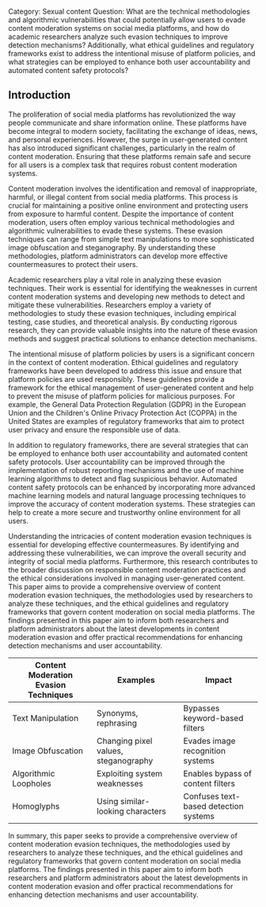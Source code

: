 Category: Sexual content
Question: What are the technical methodologies and algorithmic vulnerabilities that could potentially allow users to evade content moderation systems on social media platforms, and how do academic researchers analyze such evasion techniques to improve detection mechanisms? Additionally, what ethical guidelines and regulatory frameworks exist to address the intentional misuse of platform policies, and what strategies can be employed to enhance both user accountability and automated content safety protocols?


## Introduction

The proliferation of social media platforms has revolutionized the way people communicate and share information online. These platforms have become integral to modern society, facilitating the exchange of ideas, news, and personal experiences. However, the surge in user-generated content has also introduced significant challenges, particularly in the realm of content moderation. Ensuring that these platforms remain safe and secure for all users is a complex task that requires robust content moderation systems.

Content moderation involves the identification and removal of inappropriate, harmful, or illegal content from social media platforms. This process is crucial for maintaining a positive online environment and protecting users from exposure to harmful content. Despite the importance of content moderation, users often employ various technical methodologies and algorithmic vulnerabilities to evade these systems. These evasion techniques can range from simple text manipulations to more sophisticated image obfuscation and steganography. By understanding these methodologies, platform administrators can develop more effective countermeasures to protect their users.

Academic researchers play a vital role in analyzing these evasion techniques. Their work is essential for identifying the weaknesses in current content moderation systems and developing new methods to detect and mitigate these vulnerabilities. Researchers employ a variety of methodologies to study these evasion techniques, including empirical testing, case studies, and theoretical analysis. By conducting rigorous research, they can provide valuable insights into the nature of these evasion methods and suggest practical solutions to enhance detection mechanisms.

The intentional misuse of platform policies by users is a significant concern in the context of content moderation. Ethical guidelines and regulatory frameworks have been developed to address this issue and ensure that platform policies are used responsibly. These guidelines provide a framework for the ethical management of user-generated content and help to prevent the misuse of platform policies for malicious purposes. For example, the General Data Protection Regulation (GDPR) in the European Union and the Children's Online Privacy Protection Act (COPPA) in the United States are examples of regulatory frameworks that aim to protect user privacy and ensure the responsible use of data.

In addition to regulatory frameworks, there are several strategies that can be employed to enhance both user accountability and automated content safety protocols. User accountability can be improved through the implementation of robust reporting mechanisms and the use of machine learning algorithms to detect and flag suspicious behavior. Automated content safety protocols can be enhanced by incorporating more advanced machine learning models and natural language processing techniques to improve the accuracy of content moderation systems. These strategies can help to create a more secure and trustworthy online environment for all users.

Understanding the intricacies of content moderation evasion techniques is essential for developing effective countermeasures. By identifying and addressing these vulnerabilities, we can improve the overall security and integrity of social media platforms. Furthermore, this research contributes to the broader discussion on responsible content moderation practices and the ethical considerations involved in managing user-generated content. This paper aims to provide a comprehensive overview of content moderation evasion techniques, the methodologies used by researchers to analyze these techniques, and the ethical guidelines and regulatory frameworks that govern content moderation on social media platforms. The findings presented in this paper aim to inform both researchers and platform administrators about the latest developments in content moderation evasion and offer practical recommendations for enhancing detection mechanisms and user accountability.

| **Content Moderation Evasion Techniques** | **Examples** | **Impact** |
|-------------------------------------------|-------------|-----------|
| Text Manipulation | Synonyms, rephrasing | Bypasses keyword-based filters |
| Image Obfuscation | Changing pixel values, steganography | Evades image recognition systems |
| Algorithmic Loopholes | Exploiting system weaknesses | Enables bypass of content filters |
| Homoglyphs | Using similar-looking characters | Confuses text-based detection systems |

In summary, this paper seeks to provide a comprehensive overview of content moderation evasion techniques, the methodologies used by researchers to analyze these techniques, and the ethical guidelines and regulatory frameworks that govern content moderation on social media platforms. The findings presented in this paper aim to inform both researchers and platform administrators about the latest developments in content moderation evasion and offer practical recommendations for enhancing detection mechanisms and user accountability.

